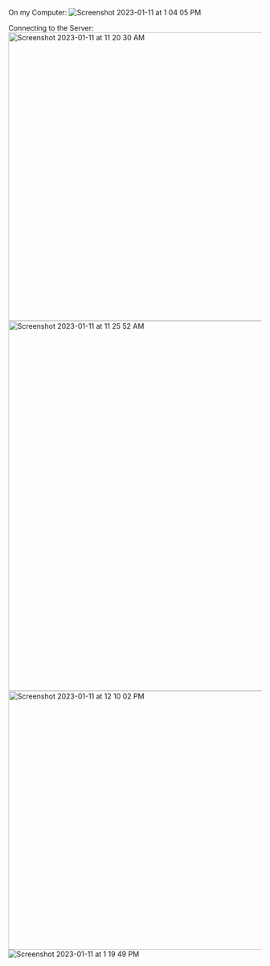 On my Computer:
![Screenshot 2023-01-11 at 1 04 05 PM](https://user-images.githubusercontent.com/43663025/211921200-f604ea71-c080-4d0d-82cc-38781952c767.png)

Connecting to the Server:
<img width="573" alt="Screenshot 2023-01-11 at 11 20 30 AM" src="https://user-images.githubusercontent.com/43663025/211921210-3f7ca91d-4263-41e2-806f-ab4123028d41.png">
<img width="735" alt="Screenshot 2023-01-11 at 11 25 52 AM" src="https://user-images.githubusercontent.com/43663025/211921215-d27efceb-5ce8-40c8-bb96-8f31db5f43ef.png">
<img width="514" alt="Screenshot 2023-01-11 at 12 10 02 PM" src="https://user-images.githubusercontent.com/43663025/211921222-ce54ab67-ff25-4b8a-9cab-56c31608222f.png">
![Screenshot 2023-01-11 at 1 19 49 PM](https://user-images.githubusercontent.com/43663025/211921207-38039b0f-a226-4590-b022-02584b64c207.png)
